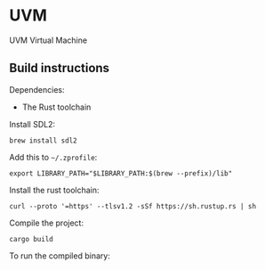 # UVM

UVM Virtual Machine

## Build instructions

Dependencies:
- The Rust toolchain

Install SDL2:
```
brew install sdl2
```

Add this to `~/.zprofile`:
```
export LIBRARY_PATH="$LIBRARY_PATH:$(brew --prefix)/lib"
```

Install the rust toolchain:
```
curl --proto '=https' --tlsv1.2 -sSf https://sh.rustup.rs | sh
```

Compile the project:
```
cargo build
```

To run the compiled binary:
